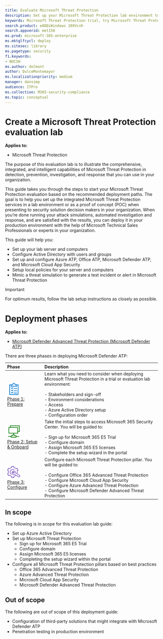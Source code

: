 ```yaml
---
title: Evaluate Microsoft Threat Protection 
description: Set up your Microsoft Threat Protection lab environment to try out how the  coordinated threat protection solution designed to protect devices, identity, data and applications can help your organization
keywords: Microsoft Threat Protection trial, try Microsoft Threat Protection, evaluate Microsoft Threat Protection, Microsoft Threat Protection evaluation lab, cyber security, advanced persistent threat, enterprise security, devices, device, identity, users, data, applications, incidents, automated investigation and remediation, advanced hunting
search.product: eADQiWindows 10XVcnh
search.appverid: met150
ms.prod: microsoft-365-enterprise
ms.mktglfcycl: deploy
ms.sitesec: library
ms.pagetype: security
f1.keywords:
- NOCSH
ms.author: dolmont
author: DulceMontemayor
ms.localizationpriority: medium
manager: dansimp
audience: ITPro
ms.collection: M365-security-compliance 
ms.topic: conceptual
---
```


# Create a Microsoft Threat Protection evaluation lab 

**Applies to:**
- Microsoft Threat Protection

The purpose of this evaluation lab is to illustrate the comprehensive, integrated, and intelligent capabilities of Microsoft Threat Protection in detection, prevention, investigation, and response that you can use in your organization. 

This guide takes you through the steps to start your Microsoft Threat Protection evaluation based on the recommended deployment paths. The goal is to help you set up the integrated Microsoft Threat Protection services in a lab environment or as a proof of concept (POC) when presenting to security solution decision makers in your organization. When you’re done running your attack simulations, automated investigation and response, and are satisfied with the results, you can deploy it in your production environment with the help of Microsoft Technical Sales Professionals or experts in your organization. 

This guide will help you:
- Set up your lab server and computers
- Configure Active Directory with users and groups
- Set up and configure Azure ATP, Office ATP, Microsoft Defender ATP, and Microsoft Cloud App Security
- Setup local policies for your server and computers
- Mimic a threat simulation to generate a test incident or alert in Microsoft Threat Protection

>[!IMPORTANT]
>For optimum results, follow the lab setup instructions as closely as possible.


# Deployment phases
**Applies to:**
- [Microsoft Defender Advanced Threat Protection (Microsoft Defender ATP)](https://go.microsoft.com/fwlink/p/?linkid=2069559)


There are three phases in deploying Microsoft Defender ATP:

|Phase | Description | 
|:-------|:-----|
| ![Phase 1: Prepare](../../media/prepare.png)<br>[Phase 1: Prepare](prepare-mtpeval.md)| Learn what you need to consider when deploying Microsoft Threat Protection in a trial or evaluation lab environment: <br><br>- Stakeholders and sign-off <br> - Environment considerations <br>- Access <br>- Azure Active Directory setup <br> - Configuration order
|  ![Phase 2: Setup & Onboard](../../media/setup.png) <br>[Phase 2: Setup & Onboard](setup-mtpeval.md)|  Take the initial steps to access Microsoft 365 Security Center. You will be guided to:<br><br>- Sign up for Microsoft 365 E5 Trial <br>  - Configure domain<br>- Assign Microsoft 365 E5 licenses<br>- Complete the setup wizard in the portal|
|  ![Phase 3: Configure](../../media/onboard.png) <br>[Phase 3: Configure](config-mtpeval.md) | Configure each Microsoft Threat Protection pillar. You will be guided to:<br><br>- Configure Office 365 Advanced Threat Protection<br>- Configure Microsoft Cloud App Security<br>- Configure Azure Advanced Threat Protection<br>- Configure Microsoft Defender Advanced Threat Protection 


## In scope

The following is in scope for this evaluation lab guide:
-   Set up Azure Active Directory
-   Set up Microsoft Threat Protection
    -   Sign up for Microsoft 365 E5 Trial
    -   Configure domain
    -   Assign Microsoft 365 E5 licenses
    -   Completing the setup wizard within the portal
-   Configure all Microsoft Threat Protection pillars based on best practices
    -   Office 365 Advanced Threat Protection
    -   Azure Advanced Threat Protection
    -   Microsoft Cloud App Security
    -   Microsoft Defender Advanced Threat Protection

## Out of scope

The following are out of scope of this deployment guide:

-   Configuration of third-party solutions that might integrate with Microsoft
    Defender ATP
-   Penetration testing in production environment

